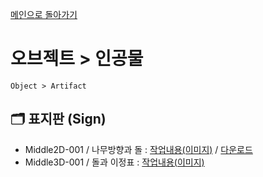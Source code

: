 [메인으로 돌아가기](/README.md)

# 오브젝트 > 인공물 
```
Object > Artifact
```

## :card_index_dividers: 표지판 (Sign)
- Middle2D-001 / 나무방향과 돌 : [작업내용(이미지)](/Object-Artifact/Middle2D-Sign-001.md) / <a target="_blank" download="" href="https://www.icloud.com/iclouddrive/06dbRn1CBSRRWLZKQQ4ZDxblQ#Object-Artifact-Middle2D-Sign-001">다운로드</a>
- Middle3D-001 / 돌과 이정표 : [작업내용(이미지)](/Object-Artifact/Middle3D-Sign-001.md)
